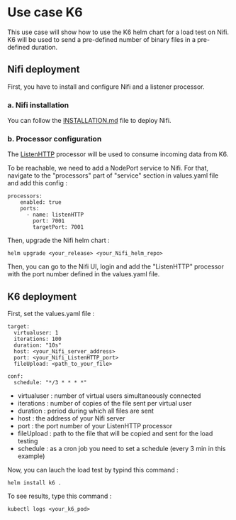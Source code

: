 Use case K6
========

This use case will show how to use the K6 helm chart for a load test on Nifi. K6 will be used to send a pre-defined number of binary files in a pre-defined duration.

## Nifi deployment

First, you have to install and configure Nifi and a listener processor.

### a. Nifi installation

You can follow the [INSTALLATION.md](https://github.com/cetic/helm-nifi/blob/master/doc/INSTALLATION.md) file to deploy Nifi.

### b. Processor configuration

The [ListenHTTP](https://nifi.apache.org/docs/nifi-docs/components/org.apache.nifi/nifi-standard-nar/1.6.0/org.apache.nifi.processors.standard.ListenHTTP/) processor will be used to consume incoming data from K6. 

To be reachable, we need to add a NodePort service to Nifi. For that, navigate to the "processors" part of "service" section in values.yaml file and add this config : 

```
processors:
    enabled: true
    ports:
      - name: listenHTTP
        port: 7001
        targetPort: 7001
```

Then, upgrade the Nifi helm chart :

```
helm upgrade <your_release> <your_Nifi_helm_repo>
```

Then, you can go to the Nifi UI, login and add the "ListenHTTP" processor with the port number defined in the values.yaml file.

## K6 deployment

First, set the values.yaml file :

```
target: 
  virtualuser: 1
  iterations: 100
  duration: "10s"
  host: <your_Nifi_server_address>
  port: <your_Nifi_ListenHTTP_port>
  fileUpload: <path_to_your_file>

conf:
  schedule: "*/3 * * * *"
```

* virtualuser : number of virtual users simultaneously connected
* iterations : number of copies of the file sent per virtual user
* duration : period during which all files are sent
* host : the address of your Nifi server
* port : the port number of your ListenHTTP processor
* fileUpload : path to the file that will be copied and sent for the load testing
* schedule : as a cron job you need to set a schedule (every 3 min in this example)

Now, you can lauch the load test by typind this command :

```
helm install k6 .
```

To see results, type this command : 

```
kubectl logs <your_k6_pod>
```